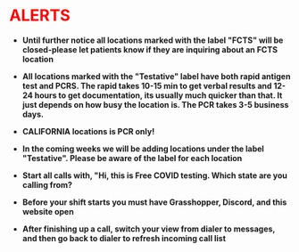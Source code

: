 # <font size = "large" color ="red">ALERTS</font>
* **Until further notice all locations marked with the label "FCTS" will be closed-please let patients know if they are inquiring about an FCTS location**

* **All locations marked with the "Testative" label have both rapid antigen test and PCRS. The rapid takes 10-15 min to get verbal results and 12-24 hours to get documentation, its usually much quicker than that. It just depends on how busy the location is. The PCR takes 3-5 business days.**

* **CALIFORNIA locations is PCR only!**

* **In the coming weeks we will be adding locations under the label "Testative". Please be aware of the label for each location**

* **Start all calls with, "Hi, this is Free COVID testing. Which state are you calling from?**

* **Before your shift starts you must have Grasshopper, Discord, and this website open**

* **After finishing up a call, switch your view from dialer to messages, and then go back to dialer to refresh incoming call list**

